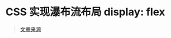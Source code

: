# CSS 实现瀑布流布局 display: flex

> [文章来源](https://chokcoco.github.io/CSS-Inspiration/#/./layout/flex-waterfalls-flow)

